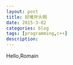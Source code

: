 ```yaml
---
layout: post
title: 好难开头啊
date: 2015-3-02
categories: blog
tags: [programming,c++]
description: 
---
```


Hello,Romain











